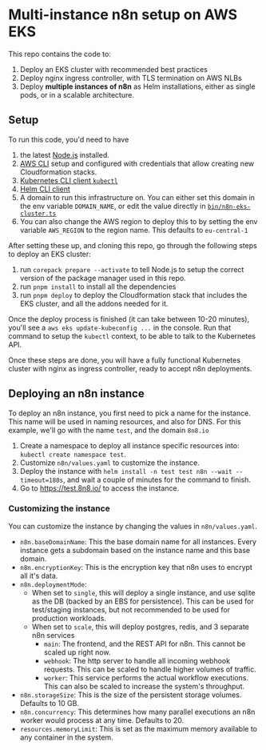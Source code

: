 # Multi-instance n8n setup on AWS EKS

This repo contains the code to:

1. Deploy an EKS cluster with recommended best practices
2. Deploy nginx ingress controller, with TLS termination on AWS NLBs
3. Deploy **multiple instances of n8n** as Helm installations, either as single pods, or in a scalable architecture.

## Setup

To run this code, you'd need to have

1. the latest [Node.js](https://nodejs.org/) installed.
2. [AWS CLI](https://github.com/aws/aws-cli) setup and configured with credentials that allow creating new Cloudformation stacks.
3. [Kubernetes CLI client `kubectl`](https://kubernetes.io/docs/reference/kubectl/)
4. [Helm CLI client](https://helm.sh/docs/intro/install/)
5. A domain to run this infrastructure on. You can either set this domain in the env variable `DOMAIN_NAME`, or edit the value directly in [`bin/n8n-eks-cluster.ts`](bin/n8n-eks-cluster.ts#L12)
6. You can also change the AWS region to deploy this to by setting the env variable `AWS_REGION` to the region name. This defaults to `eu-central-1`

After setting these up, and cloning this repo, go through the following steps to deploy an EKS cluster:

1. run `corepack prepare --activate` to tell Node.js to setup the correct version of the package manager used in this repo.
2. run `pnpm install` to install all the dependencies
3. run `pnpm deploy` to deploy the Cloudformation stack that includes the EKS cluster, and all the addons needed for it.

Once the deploy process is finished (it can take between 10-20 minutes), you'll see a `aws eks update-kubeconfig ...` in the console. Run that command to setup the `kubectl` context, to be able to talk to the Kubernetes API.

Once these steps are done, you will have a fully functional Kubernetes cluster with nginx as ingress controller, ready to accept n8n deployments.

## Deploying an n8n instance

To deploy an n8n instance, you first need to pick a name for the instance.
This name will be used in naming resources, and also for DNS.
For this example, we'll go with the name `test`, and the domain `8n8.io`

1. Create a namespace to deploy all instance specific resources into: `kubectl create namespace test`.
2. Customize `n8n/values.yaml` to customize the instance.
3. Deploy the instance with `helm install -n test test n8n --wait --timeout=180s`, and wait a couple of minutes for the command to finish.
4. Go to https://test.8n8.io/ to access the instance.

### Customizing the instance

You can customize the instance by changing the values in `n8n/values.yaml`.

- `n8n.baseDomainName`: This the base domain name for all instances. Every instance gets a subdomain based on the instance name and this base domain.
- `n8n.encryptionKey`: This is the encryption key that n8n uses to encrypt all it's data.
- `n8n.deploymentMode`:
  - When set to `single`, this will deploy a single instance, and use sqlite as the DB (backed by an EBS for persistence). This can be used for test/staging instances, but not recommended to be used for production workloads.
  - When set to `scale`, this will deploy postgres, redis, and 3 separate n8n services
    - `main`: The frontend, and the REST API for n8n. This cannot be scaled up right now.
    - `webhook`: The http server to handle all incoming webhook requests. This can be scaled to handle higher volumes of traffic.
    - `worker`: This service performs the actual workflow executions. This can also be scaled to increase the system's throughput.
- `n8n.storageSize`: This is the size of the persistent storage volumes. Defaults to 10 GB.
- `n8n.concurrency`: This determines how many parallel executions an n8n worker would process at any time. Defaults to 20.
- `resources.memoryLimit`: This is set as the maximum memory available to any container in the system.
